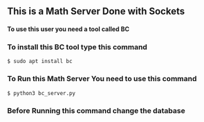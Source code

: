 ## This is a Math Server Done with Sockets

#### To use this user you need a tool called BC 

### To install this BC tool type this command
```
$ sudo apt install bc
```

### To Run this Math Server You need to use this command
```
$ python3 bc_server.py
```

### Before Running this command change the database 